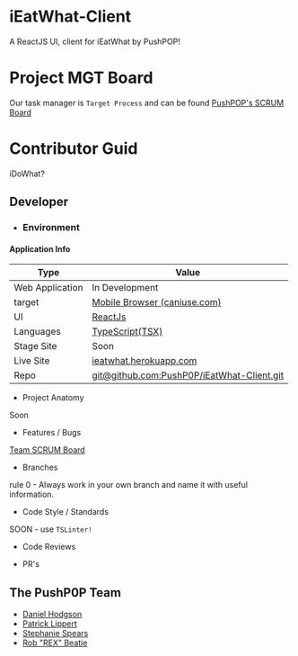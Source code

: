 
# iEatWhat-Client
A ReactJS UI, client for iEatWhat by PushPOP!

# Project MGT Board
Our task manager is `Target Process` and can be found [PushPOP's SCRUM Board](https://push.tpondemand.com)

# Contributor Guid
iDoWhat?

## Developer

* ### Environment

#### Application Info

Type | Value |
---- | --- |  
Web Application | In Development  
target | [Mobile Browser (caniuse.com)](https://caniuse.com/#compare=ios_saf+11.0-11.2,android+62,bb+10,op_mob+37,ie_mob+11,and_uc+11.8,samsung+6.2) 
UI | [ReactJs](http://reactjs.org/) 
Languages | [TypeScript(TSX)](https://www.typescriptlang.org/docs/handbook/jsx.html) | [Sass](sass-lang.org) 
Stage Site | Soon
Live Site | [ieatwhat.herokuapp.com](//ieatwhat.herokuapp.com)
Repo | [git@github.com:PushP0P/iEatWhat-Client.git](git@github.com:PushP0P/iEatWhat-Client.git)
* Project Anatomy

Soon

* Features / Bugs

[Team SCRUM Board](https://push.tpondemand.com)

* Branches

rule 0 - Always work in your own branch and name it with useful information.
 
* Code Style / Standards

SOON - use `TSLinter!`

* Code Reviews


* PR's

## The PushP0P Team

* [Daniel Hodgson](https://github.com/hodgsond)
* [Patrick Lippert](https://github.com/mayhawstudios)
* [Stephanie Spears](https://github.com/Stephanie-Spears)
* [Rob "REX" Beatie](https://github.com/rdev0rigin)
